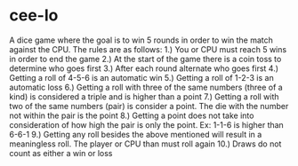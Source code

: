 # cee-lo
A dice game where the goal is to win 5 rounds in order to win the match against the CPU. The rules are as follows:
1.) You or CPU must reach 5 wins in order to end the game
2.) At the start of the game there is a coin toss to determine who goes first
3.) After each round alternate who goes first
4.) Getting a roll of 4-5-6 is an automatic win
5.) Getting a roll of 1-2-3 is an automatic loss
6.) Getting a roll with three of the same numbers (three of a kind) is considered a triple and is higher than a point
7.) Getting a roll with two of the same numbers (pair) is consider a point. The die with the number not within the pair is the point
8.) Getting a point does not take into consideration of how high the pair is only the point. Ex: 1-1-6 is higher than 6-6-1
9.) Getting any roll besides the above mentioned will result in a meaningless roll. The player or CPU than must roll again
10.) Draws do not count as either a win or loss
